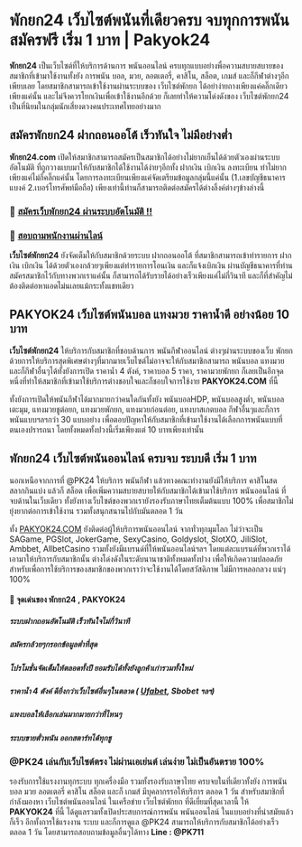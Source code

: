 # พักยก24 เว็บไซต์พนันที่เดียวครบ จบทุกการพนัน สมัครฟรี เริ่ม 1 บาท | Pakyok24
**พักยก24** เป็นเว็บไซต์ที่ให้บริการด้านการ พนันออนไลน์ ครบทุกแบบอย่างพื่อความสบายสบายของสมาชิกที่เข้ามาใช้งานทั้งยัง การพนัน บอล, มวย, ลอตเตอรี่, คาสิโน, สล็อต, เกมส์ และก็กีฬาต่างๆอีกเพียบเลย โดยสมาชิกสามารถเข้าใช้งานผ่านระบบของ เว็บไซต์พักยก ได้อย่าง่ายถางเพียงแค่คลิ๊กเดียวเพียงแค่นั้น และไม่จึงควรโยกเงินเพื่อเข้าใช้งานอีกด้วย ก็เลยทำให้ความโด่งดังของ เว็บไซต์พักยก24 เป็นที่นิยมในกลุ่มนักเสี่ยงดวงคนประเทศไทยอย่างมาก

## สมัครพักยก24 ฝากถอนออโต้ เร็วทันใจ ไม่มีอย่างต่ำ
**พักยก24.com** เปิดให้สมาชิกสามารถสมัครเป็นสมาชิกได้อย่างไม่ยากเย็นได้ด้วยตัวเองผ่านระบบอัตโนมัติ ที่ถูกวางแบบมาให้กับสมาชิกได้ใช้งานได้ง่ายๆอีกทั้ง ฝากเงิน เบิกเงิน ลงทะเบียน ทำไม่ยากเพียงแค่ไม่กี่คลิ๊กแค่นั้น โดยการลงทะเบียนเพียงแค่จัดเตรียมข้อมูลกลุ่มนี้แค่นั้น (1.เลขบัญชีธนาคารแบงค์ 2.เบอร์โทรศัพท์มือถือ) เพียงเท่านี้ท่านก็สามารถติดต่อสมัครได้ต่างลิ้งค์ต่างๆข้างล่างนี้

### 🥊 [สมัครเว็บพักยก24 ผ่านระบบอัตโนมัติ !!](https://member.pakyok711.com/register?sellerId=atom)
### 🥊 [สอบถามพนักงานผ่านไลน์](https://line.me/R/ti/p/%40pk711)

**เว็บไซต์พักยก24** ยังจัดเต็มให้กับสมาชิกด้วยระบบ ฝากถอนออโต้ ที่สมาชิกสามารถเข้าทำรายการ ฝากเงิน เบิกเงิน ได้ด้วยตัวเองกล้วยๆเพียงแต่ทำรายการโอนเงิน และก็แจ้งเบิกเงิน ผ่านบัญชีธนาคารที่ท่านสมัครสมาชิกไว้กับทางพวกเราแค่นั้น ก็สามารถได้รับรายได้อย่างเร็วเพียงแค่ไม่กี่วินาที และก็ที่สำคัญไม่ต้องติดต่อหาแอดไม่นเลยแม้กระทั้งแชทเดียว

## PAKYOK24 เว็บไซต์พนันบอล แทงมวย ราคาน้ำดี อย่างน้อย 10 บาท
**เว็บไซต์พักยก24** ให้บริการกับสมาชิกที่ชอบด้านการ พนันกีฬาออนไลน์ ต่างๆผ่านระบบของเว็บ พักยก ด้วยการให้บริการสุดพิเศษต่างๆที่มากมายเว็บไซต์ไม่อาจจะให้กับสมาชิกสามารถ พนันบอล แทงมวย และก็กีฬาอื่นๆได้ทั้งยังการเปิด ราคาน้ำ 4 ตังค์, ราคาบอล 5 ราคา, ราคามวยพักยก ก็เลยเป็นอีกจุดหนึ่งที่ทำให้สมาชิกที่เข้ามาใช้บริการต่างชอบใจและก็ชอบใจการใช้งาย **PAKYOK24.COM** ที่นี้

ทั้งยังการเปิดให้พนันกีฬาได้มากมายกว่าคนใดกันทั้งยัง พนันบอลHDP, พนันบอลสูงต่ำ, พนันบอลเตะมุม, แทงมวยชูต่อยก, แทงมวยพักยก, แทงมวยก่อนต่อย, แทงบาสเกตบอล กีฬาอื่นๆและก็การพนันแบบฯลฯกว่า 30 แบบอย่าง เพื่อตอบปัญหาให้กับสมาชิกที่เข้ามาใช้งานได้เลือกการพนันแบบที่ตนเองปรารถนา โดยทั้งหมดทั้งปวงนี้เริ่มเพียงแต่ 10 บาทเพียงเท่านั้น

## พักยก24 เว็บไซต์พนันออนไลน์ ครบจบ ระบบดี เริ่ม 1 บาท
นอกเหนือจากการที่ @PK24 ให้บริการ พนันกีฬา แล้วทางคณะทำงานยังมีให้บริการ คาสิโนสด สลากกินแบ่ง แล้วก็ สล็อต เพื่อเพิ่มความสบายสบายให้กับสมาชิกได้เข้ามาใช้บริการ พนันออนไลน์ ที่จบด้านในเว็บเดียว ทั้งยังทางเว็บไซต์ของพวกเรายังรองรับภาษาไทยเต็มต้นแบบ 100% เพื่อสมาชิกไม่ยุ่งยากต่อการเข้าใช้งาน รวมทั้งสนุกสนานไปกับมันตลอด 1 วัน

ทั้ง [PAKYOK24.COM](https://pakyok711.com/pakyok24/) ยังติดต่อผู้ให้บริการพนันออนไลน์ จากทั่วทุกมุมโลก ไม่ว่าจะเป็น SAGame, PGSlot, JokerGame, SexyCasino, Goldyslot, SlotXO, JiliSlot, Ambbet, AllbetCasino รวมทั้งยังมีแบรนด์ที่ให้พนันออนไลน์ฯลฯ โดยแต่ละแบรนด์ที่พวกเราได้เอามาให้บริการกับสมาชิกนั้น ต่างโด่งดังในระดับนานาชาติทั้งหมดทั้งปวง เพื่อให้เกิดความปลอดภัยสำหรับเพื่อการใช้บริการของสมาชิกของพวกเราว่าจะใช้งานได้โดยสวัสดิภาพ ไม่มีการหลอกลวง แน่ๆ 100%

#### 🥊 จุดเด่นของ พักยก24 , PAKYOK24
##### ระบบฝากถอนอัตโนมัติ เร็วทันใจไม่กี่วินาที
##### สมัครกล้วยๆกรอกข้อมูลต่ำที่สุด
##### โปรโมชั่นจัดเต็มให้ตลอดทั้งปี ยอมรับได้ทั้งยังลูกค้าเก่ารวมทั้งใหม่
##### ราคาน้ำ 4 ตังค์ ดียิ่งกว่าเว็บไซต์อื่นๆในตลาด ( [Ufabet](https://atom.io/themes/ufa888%20%E0%B9%80%E0%B8%A7%E0%B9%87%E0%B8%9A%E0%B8%A2%E0%B8%B9%E0%B8%9F%E0%B9%88%E0%B8%B2888%20%E0%B9%80%E0%B8%A7%E0%B9%87%E0%B8%9A%E0%B8%95%E0%B8%A3%E0%B8%87%20ufabet), Sbobet ฯลฯ)
##### แพงบอลให้เลือกเล่นมากมายกว่าที่ไหนๆ
##### ระบบขายตั๋วพนัน ออกสตาร์ทได้ทุกชู

### @PK24 เล่นกับเว็บไซต์ตรง ไม่ผ่านเอเย่นต์ เล่นง่าย ไม่เป็นอันตราย 100%
รองรับการใช้แรงงานทุกระบบ ทุกเครื่องมือ รวมทั้งรองรับภาษาไทย
ครบจบในที่เดียวทั้งยัง การพนัน บอล มวย ลอตเตอรี่ คาสิโน สล็อต และก็ เกมส์
มีบุคลากรรอให้บริการ ตลอด 1 วัน
สำหรับสมาชิกที่กำลังมองหา เว็บไซต์พนันออนไลน์ ในเครือข่าย เว็บไซต์พักยก ที่ดีเยี่ยมที่สุดเวลานี้ ให้ **PAKYOK24** ที่นี้ ได้ดูแลรวมทั้งเปิดประสบการณ์การพนัน พนันออนไลน์ ในแบบอย่างที่นำสมัยแล้วก็เร็ว อีกทั้งการใช้แรงงาน ระบบ และก็การดูแล @PK24 สามารถให้บริการกับสมาชิกได้อย่างเร็วตลอด 1 วัน โดยสามารถสอบถามข้อมูลอื่นๆได้ทาง **Line : @PK711**
